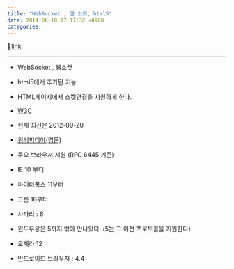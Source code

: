 ```yaml
---
title: "WebSocket , 웹 소캣, html5"
date: 2014-06-18 17:17:32 +0900
categories: 
---
```

[🔗link](http://www.mins01.com/mh/tech/read/886)
***


- WebSocket , 웹소캣
- html5에서 추가된 기능
- HTML페이지에서 소켓연결을 지원하게 한다.
- [W3C](http://www.w3.org/TR/websockets/ "W3C")
- 현재 최신은 2012-09-20

- [위키피디아(영문)](http://en.wikipedia.org/wiki/WebSocket "위키피디아(영문)")
- 주요 브라우저 지원 (RFC 6445 기준)
- IE 10 부터
- 파이터폭스 11부터
- 크롬 16부터
- 사파리 : 6 
- 윈도우용은 5까지 밖에 안나왔다. (5는 그 이전 프로토콜을 지원한다)

- 오페라 12
- 안드로이드 브라우저 : 4.4




  

